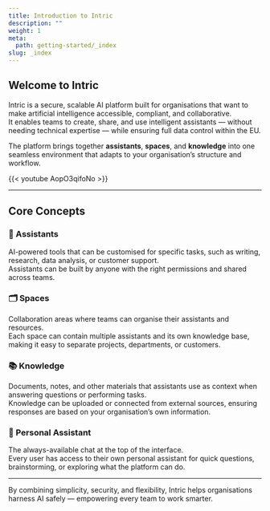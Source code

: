 ```yaml
---
title: Introduction to Intric
description: ""
weight: 1
meta:
  path: getting-started/_index
slug: _index
---
```

## Welcome to Intric

Intric is a secure, scalable AI platform built for organisations that want to make artificial intelligence accessible, compliant, and collaborative.\
It enables teams to create, share, and use intelligent assistants — without needing technical expertise — while ensuring full data control within the EU.

The platform brings together **assistants**, **spaces**, and **knowledge** into one seamless environment that adapts to your organisation’s structure and workflow.

{{< youtube AopO3qifoNo >}}

- - -

## Core Concepts

### 🧠 Assistants

AI-powered tools that can be customised for specific tasks, such as writing, research, data analysis, or customer support.\
Assistants can be built by anyone with the right permissions and shared across teams.

### 🗂️ Spaces

Collaboration areas where teams can organise their assistants and resources.\
Each space can contain multiple assistants and its own knowledge base, making it easy to separate projects, departments, or customers.

### 📚 Knowledge

Documents, notes, and other materials that assistants use as context when answering questions or performing tasks.\
Knowledge can be uploaded or connected from external sources, ensuring responses are based on your organisation’s own information.

### 💬 Personal Assistant

The always-available chat at the top of the interface.\
Every user has access to their own personal assistant for quick questions, brainstorming, or exploring what the platform can do.

- - -

By combining simplicity, security, and flexibility, Intric helps organisations harness AI safely — empowering every team to work smarter.

